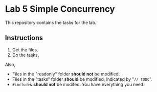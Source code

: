# Lab 5 Simple Concurrency

This repository contains the tasks for the lab.

## Instructions

1. Get the files.
2. Do the tasks.

Also,

- Files in the "readonly" folder **should not** be modified.
- Files in the "tasks" folder **should** be modified, indicated by "`// TODO`".
- `#include`s **should not** be modifed. You have everything you need.
